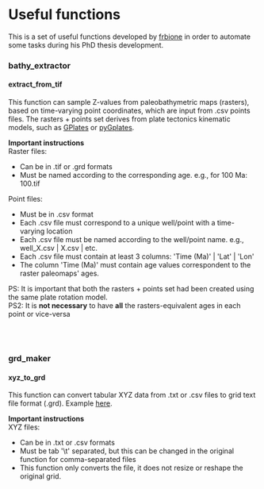 # Useful functions 
This is a set of useful functions developed by [frbione](https://github.com/frbione) in order to automate some tasks during his PhD thesis development.<br>

    
### **bathy_extractor** 
#### extract_from_tif

This function can sample Z-values from paleobathymetric maps (rasters), based on time-varying point coordinates,
which are input from .csv points files. The rasters + points set derives from plate tectonics kinematic models, such as [GPlates](https://www.gplates.org/) or [pyGplates](https://www.gplates.org/docs/pygplates/).
<br>

**Important instructions** <br>
Raster files:
- Can be in .tif or .grd formats
- Must be named according to the corresponding age. e.g., for 100 Ma: 100.tif <br>

Point files:

- Must be in .csv format
- Each .csv file must correspond to a unique well/point with a time-varying location
- Each .csv file must be named according to the well/point name. e.g., well_X.csv | X.csv | etc.
- Each .csv file must contain at least 3 columns: 'Time (Ma)' | 'Lat' | 'Lon' 
- The column 'Time (Ma)' must contain age values correspondent to the raster paleomaps' ages. 

PS: It is important that both the rasters + points set had been created using the same plate rotation model.<br>
PS2: It is **not necessary** to have **all** the rasters-equivalent ages in each point or vice-versa

<br></br>
### **grd_maker** 
#### xyz_to_grd


This function can convert tabular XYZ data from .txt or .csv files to grid text file format (.grd). Example [here](http://surferhelp.goldensoftware.com/topics/ascii_grid_file_format.htm).
<br>

**Important instructions** <br>
XYZ files:
- Can be in .txt or .csv formats
- Must be tab '\t' separated, but this can be changed in the original function for comma-separated files<br>
- This function only converts the file, it does not resize or reshape the original grid. 
